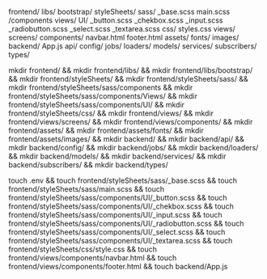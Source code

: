 <!-- Make a copy and remove comments -->
<!-- https://softwareontheroad.com/ideal-nodejs-project-structure/ -->
<!-- https://stackoverflow.com/questions/35807001/web-projects-folders-directories-structure-best-practices -->
<!-- https://stackoverflow.com/questions/51126472/how-to-organise-file-structure-of-backend-and-frontend-in-mern -->
frontend/
    libs/
        bootstrap/
    styleSheets/
        sass/
            _base.scss
            main.scss
            /components
                views/
                UI/
                    _button.scss
                    _chekbox.scss
                    _input.scss
                    _radiobutton.scss
                    _select.scss
                    _textarea.scss
        css/
            styles.css
    views/
        screens/
        components/
            navbar.html
            footer.html
    assets/
        fonts/
        images/
backend/
    App.js           <!-- App entry point -->
    api/             <!-- Express route controllers for all the endpoints of the app -->
    config/          <!-- Environment variables and configuration related stuff -->
    jobs/            <!-- Jobs definitions for agenda.js -->
    loaders/         <!-- Split the startup process into modules -->
    models/          <!-- Database models -->
    services/        <!-- All the business logic is here -->
    subscribers/     <!-- Event handlers for async task -->
    types/           <!-- Type declaration files (d.ts) for Typescript -->

<!-- 
npm package install global
nodemon
morganz

npm package install project
dotenv
 -->

mkdir frontend/ &&
mkdir frontend/libs/ &&
mkdir frontend/libs/bootstrap/ &&
mkdir frontend/styleSheets/ &&
mkdir frontend/styleSheets/sass/ &&
mkdir frontend/styleSheets/sass/components &&
mkdir frontend/styleSheets/sass/components/Views/ &&
mkdir frontend/styleSheets/sass/components/UI/ &&
mkdir frontend/styleSheets/css/ &&
mkdir frontend/views/ &&
mkdir frontend/views/screens/ &&
mkdir frontend/views/components/ &&
mkdir frontend/assets/ &&
mkdir frontend/assets/fonts/ &&
mkdir frontend/assets/images/ &&
mkdir backend/ &&
mkdir backend/api/ &&
mkdir backend/config/ &&
mkdir backend/jobs/ &&
mkdir backend/loaders/ &&
mkdir backend/models/ &&
mkdir backend/services/ &&
mkdir backend/subscribers/ &&
mkdir backend/types/

touch .env &&
touch frontend/styleSheets/sass/_base.scss &&
touch frontend/styleSheets/sass/main.scss &&
touch frontend/styleSheets/sass/components/UI/_button.scss &&
touch frontend/styleSheets/sass/components/UI/_chekbox.scss &&
touch frontend/styleSheets/sass/components/UI/_input.scss &&
touch frontend/styleSheets/sass/components/UI/_radiobutton.scss &&
touch frontend/styleSheets/sass/components/UI/_select.scss &&
touch frontend/styleSheets/sass/components/UI/_textarea.scss &&
touch frontend/styleSheets/css/style.css &&
touch frontend/views/components/navbar.html &&
touch frontend/views/components/footer.html &&
touch backend/App.js 
